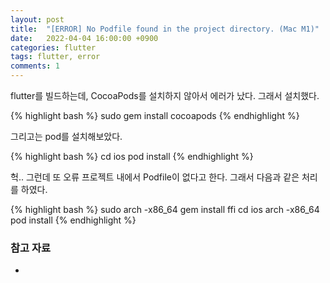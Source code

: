 ```yaml
---
layout: post
title:  "[ERROR] No Podfile found in the project directory. (Mac M1)"
date:   2022-04-04 16:00:00 +0900
categories: flutter
tags: flutter, error
comments: 1
---
```


flutter를 빌드하는데, CocoaPods를 설치하지 않아서 에러가 났다. 
그래서 설치했다. 

{% highlight bash %}
	sudo gem install cocoapods
{% endhighlight %}


그리고는 pod를 설치해보았다. 

{% highlight bash %}
	cd ios
	pod install
{% endhighlight %}

헉.. 그런데 또 오류 프로젝트 내에서 Podfile이 없다고 한다.
그래서 다음과 같은 처리를 하였다. 

{% highlight bash %}
	sudo arch -x86_64 gem install ffi
	cd ios
	arch -x86_64 pod install
{% endhighlight %}

### 참고 자료
- 
